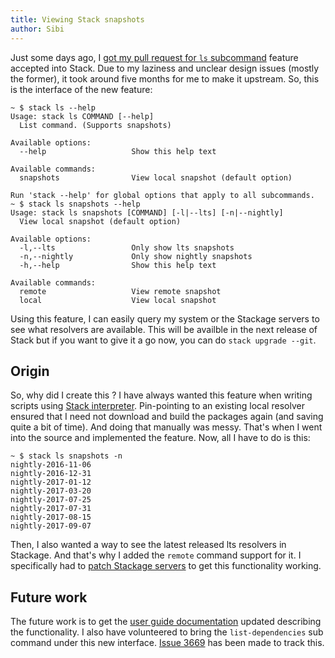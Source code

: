 ```yaml
---
title: Viewing Stack snapshots
author: Sibi
---
```


Just some days ago, I [got my pull request for `ls` subcommand](https://github.com/commercialhaskell/stack/pull/3252) feature
accepted into Stack. Due to my laziness and unclear design issues
(mostly the former), it took around five months for me to make it
upstream. So, this is the interface of the new feature:

``` shellsession
~ $ stack ls --help
Usage: stack ls COMMAND [--help]
  List command. (Supports snapshots)

Available options:
  --help                   Show this help text

Available commands:
  snapshots                View local snapshot (default option)

Run 'stack --help' for global options that apply to all subcommands.
~ $ stack ls snapshots --help
Usage: stack ls snapshots [COMMAND] [-l|--lts] [-n|--nightly]
  View local snapshot (default option)

Available options:
  -l,--lts                 Only show lts snapshots
  -n,--nightly             Only show nightly snapshots
  -h,--help                Show this help text

Available commands:
  remote                   View remote snapshot
  local                    View local snapshot
```

Using this feature, I can easily query my system or the Stackage
servers to see what resolvers are available. This will be availble in
the next release of Stack but if you want to give it a go now, you can
do `stack upgrade --git`.

## Origin

So, why did I create this ? I have always wanted this feature when writing scripts using [Stack interpreter](https://docs.haskellstack.org/en/stable/GUIDE/#script-interpreter). Pin-pointing to an existing local resolver ensured that I need not download and build the packages again (and saving quite a bit of time). And doing that manually was messy. That's when I went into the source and implemented the feature. Now, all I have to do is this:

``` shellsession
~ $ stack ls snapshots -n
nightly-2016-11-06
nightly-2016-12-31
nightly-2017-01-12
nightly-2017-03-20
nightly-2017-07-25
nightly-2017-07-31
nightly-2017-08-15
nightly-2017-09-07
```

Then, I also wanted a way to see the latest released lts resolvers in Stackage. And that's why I added the `remote` command support for it. I specifically had to [patch Stackage servers](https://github.com/fpco/stackage-server/pull/230) to get this functionality working.

## Future work

The future work is to get the [user guide documentation](https://github.com/commercialhaskell/stack/pull/3672) updated describing the functionality. I also have volunteered to bring the `list-dependencies` sub command under this new interface. [Issue 3669](https://github.com/commercialhaskell/stack/issues/3669) has been made to track this.



